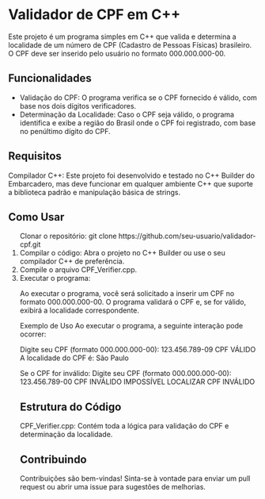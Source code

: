 <h1>Validador de CPF em C++</h1>
Este projeto é um programa simples em C++ que valida e determina a localidade de um número de CPF (Cadastro de Pessoas Físicas) brasileiro. O CPF deve ser inserido pelo usuário no formato 000.000.000-00.

<h2>Funcionalidades</h2>
<ul>
<li>Validação do CPF: O programa verifica se o CPF fornecido é válido, com base nos dois dígitos verificadores.</li>
<li>Determinação da Localidade: Caso o CPF seja válido, o programa identifica e exibe a região do Brasil onde o CPF foi registrado, com base no penúltimo dígito do CPF.</li>
</ul>

<h2>Requisitos</h2>
Compilador C++: Este projeto foi desenvolvido e testado no C++ Builder do Embarcadero, mas deve funcionar em qualquer ambiente C++ que suporte a biblioteca padrão e manipulação básica de strings.
<h2>Como Usar</h2>
<ol>
Clonar o repositório:
<l1>git clone https://github.com/seu-usuario/validador-cpf.git</li>
<li>Compilar o código:
Abra o projeto no C++ Builder ou use o seu compilador C++ de preferência.</li>
<li>Compile o arquivo CPF_Verifier.cpp.</l1>
<li>Executar o programa:

Ao executar o programa, você será solicitado a inserir um CPF no formato 000.000.000-00.
O programa validará o CPF e, se for válido, exibirá a localidade correspondente.</li>
Exemplo de Uso
Ao executar o programa, a seguinte interação pode ocorrer:

Digite seu CPF (formato 000.000.000-00): 123.456.789-09
CPF VÁLIDO
A localidade do CPF é: São Paulo

Se o CPF for inválido:
Digite seu CPF (formato 000.000.000-00): 123.456.789-00
CPF INVÁLIDO
IMPOSSÍVEL LOCALIZAR CPF INVÁLIDO
</li>

<h2>Estrutura do Código</h2>
CPF_Verifier.cpp: Contém toda a lógica para validação do CPF e determinação da localidade.

<h2>Contribuindo</h2>
Contribuições são bem-vindas! Sinta-se à vontade para enviar um pull request ou abrir uma issue para sugestões de melhorias.
